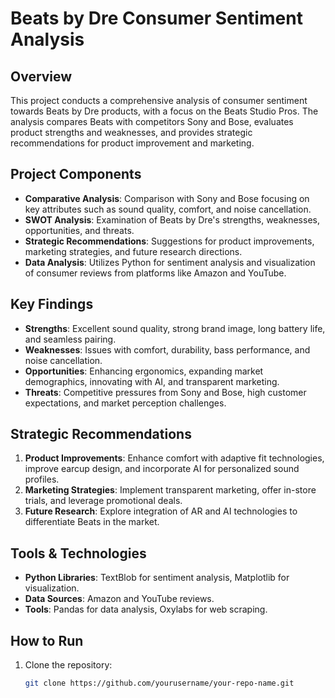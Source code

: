 # Beats by Dre Consumer Sentiment Analysis

## Overview

This project conducts a comprehensive analysis of consumer sentiment towards Beats by Dre products, with a focus on the Beats Studio Pros. The analysis compares Beats with competitors Sony and Bose, evaluates product strengths and weaknesses, and provides strategic recommendations for product improvement and marketing.

## Project Components

- **Comparative Analysis**: Comparison with Sony and Bose focusing on key attributes such as sound quality, comfort, and noise cancellation.
- **SWOT Analysis**: Examination of Beats by Dre's strengths, weaknesses, opportunities, and threats.
- **Strategic Recommendations**: Suggestions for product improvements, marketing strategies, and future research directions.
- **Data Analysis**: Utilizes Python for sentiment analysis and visualization of consumer reviews from platforms like Amazon and YouTube.

## Key Findings

- **Strengths**: Excellent sound quality, strong brand image, long battery life, and seamless pairing.
- **Weaknesses**: Issues with comfort, durability, bass performance, and noise cancellation.
- **Opportunities**: Enhancing ergonomics, expanding market demographics, innovating with AI, and transparent marketing.
- **Threats**: Competitive pressures from Sony and Bose, high customer expectations, and market perception challenges.

## Strategic Recommendations

1. **Product Improvements**: Enhance comfort with adaptive fit technologies, improve earcup design, and incorporate AI for personalized sound profiles.
2. **Marketing Strategies**: Implement transparent marketing, offer in-store trials, and leverage promotional deals.
3. **Future Research**: Explore integration of AR and AI technologies to differentiate Beats in the market.

## Tools & Technologies

- **Python Libraries**: TextBlob for sentiment analysis, Matplotlib for visualization.
- **Data Sources**: Amazon and YouTube reviews.
- **Tools**: Pandas for data analysis, Oxylabs for web scraping.

## How to Run

1. Clone the repository:
   ```bash
   git clone https://github.com/yourusername/your-repo-name.git
